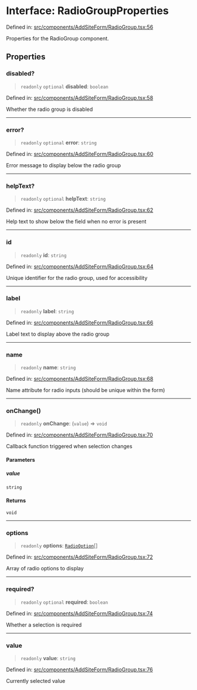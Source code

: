 # Interface: RadioGroupProperties

Defined in: [src/components/AddSiteForm/RadioGroup.tsx:56](https://github.com/Nick2bad4u/Uptime-Watcher/blob/main/src/components/AddSiteForm/RadioGroup.tsx#L56)

Properties for the RadioGroup component.

## Properties

### disabled?

> `readonly` `optional` **disabled**: `boolean`

Defined in: [src/components/AddSiteForm/RadioGroup.tsx:58](https://github.com/Nick2bad4u/Uptime-Watcher/blob/main/src/components/AddSiteForm/RadioGroup.tsx#L58)

Whether the radio group is disabled

***

### error?

> `readonly` `optional` **error**: `string`

Defined in: [src/components/AddSiteForm/RadioGroup.tsx:60](https://github.com/Nick2bad4u/Uptime-Watcher/blob/main/src/components/AddSiteForm/RadioGroup.tsx#L60)

Error message to display below the radio group

***

### helpText?

> `readonly` `optional` **helpText**: `string`

Defined in: [src/components/AddSiteForm/RadioGroup.tsx:62](https://github.com/Nick2bad4u/Uptime-Watcher/blob/main/src/components/AddSiteForm/RadioGroup.tsx#L62)

Help text to show below the field when no error is present

***

### id

> `readonly` **id**: `string`

Defined in: [src/components/AddSiteForm/RadioGroup.tsx:64](https://github.com/Nick2bad4u/Uptime-Watcher/blob/main/src/components/AddSiteForm/RadioGroup.tsx#L64)

Unique identifier for the radio group, used for accessibility

***

### label

> `readonly` **label**: `string`

Defined in: [src/components/AddSiteForm/RadioGroup.tsx:66](https://github.com/Nick2bad4u/Uptime-Watcher/blob/main/src/components/AddSiteForm/RadioGroup.tsx#L66)

Label text to display above the radio group

***

### name

> `readonly` **name**: `string`

Defined in: [src/components/AddSiteForm/RadioGroup.tsx:68](https://github.com/Nick2bad4u/Uptime-Watcher/blob/main/src/components/AddSiteForm/RadioGroup.tsx#L68)

Name attribute for radio inputs (should be unique within the form)

***

### onChange()

> `readonly` **onChange**: (`value`) => `void`

Defined in: [src/components/AddSiteForm/RadioGroup.tsx:70](https://github.com/Nick2bad4u/Uptime-Watcher/blob/main/src/components/AddSiteForm/RadioGroup.tsx#L70)

Callback function triggered when selection changes

#### Parameters

##### value

`string`

#### Returns

`void`

***

### options

> `readonly` **options**: [`RadioOption`](RadioOption.md)[]

Defined in: [src/components/AddSiteForm/RadioGroup.tsx:72](https://github.com/Nick2bad4u/Uptime-Watcher/blob/main/src/components/AddSiteForm/RadioGroup.tsx#L72)

Array of radio options to display

***

### required?

> `readonly` `optional` **required**: `boolean`

Defined in: [src/components/AddSiteForm/RadioGroup.tsx:74](https://github.com/Nick2bad4u/Uptime-Watcher/blob/main/src/components/AddSiteForm/RadioGroup.tsx#L74)

Whether a selection is required

***

### value

> `readonly` **value**: `string`

Defined in: [src/components/AddSiteForm/RadioGroup.tsx:76](https://github.com/Nick2bad4u/Uptime-Watcher/blob/main/src/components/AddSiteForm/RadioGroup.tsx#L76)

Currently selected value

